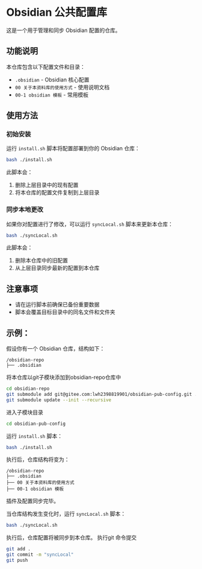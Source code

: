 # Obsidian 公共配置库

这是一个用于管理和同步 Obsidian 配置的仓库。

## 功能说明

本仓库包含以下配置文件和目录：
- `.obsidian` - Obsidian 核心配置
- `00 关于本资料库的使用方式` - 使用说明文档
- `00-1 obsidian 模板` - 常用模板

## 使用方法

### 初始安装
运行 `install.sh` 脚本将配置部署到你的 Obsidian 仓库：

```bash
bash ./install.sh
```
此脚本会：
1. 删除上层目录中的现有配置
2. 将本仓库的配置文件复制到上层目录

### 同步本地更改
如果你对配置进行了修改，可以运行 `syncLocal.sh` 脚本来更新本仓库：

```bash
bash ./syncLocal.sh
```
此脚本会：
1. 删除本仓库中的旧配置
2. 从上层目录同步最新的配置到本仓库

## 注意事项
- 请在运行脚本前确保已备份重要数据
- 脚本会覆盖目标目录中的同名文件和文件夹

## 示例：

假设你有一个 Obsidian 仓库，结构如下：

```
/obsidian-repo
├── .obsidian
``` 

将本仓库以git子模块添加到obsidian-repo仓库中

```bash
cd obsidian-repo
git submodule add git@gitee.com:lwh2398819901/obsidian-pub-config.git ./
git submodule update --init --recursive
```

进入子模块目录
```bash
cd obsidian-pub-config
```

运行 `install.sh` 脚本：

```bash
bash ./install.sh
```

执行后，仓库结构将变为：

```
/obsidian-repo
├── .obsidian
├── 00 关于本资料库的使用方式
├── 00-1 obsidian 模板
```

插件及配置同步完毕。

当仓库结构发生变化时，运行 `syncLocal.sh` 脚本：

```bash
bash ./syncLocal.sh
```

执行后，仓库配置将被同步到本仓库。
执行git 命令提交

```bash
git add .
git commit -m "syncLocal"
git push
```


